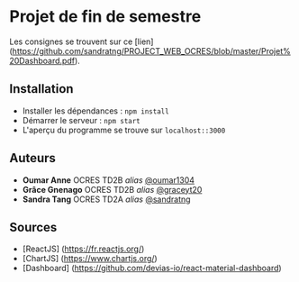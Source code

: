 # Projet de fin de semestre

Les consignes se trouvent sur ce [lien] (https://github.com/sandratng/PROJECT_WEB_OCRES/blob/master/Projet%20Dashboard.pdf).

## Installation

* Installer les dépendances : ``npm install``
* Démarrer le serveur : ``npm start``
* L'aperçu du programme se trouve sur ``localhost::3000``

## Auteurs

* **Oumar Anne** OCRES TD2B _alias_ [@oumar1304](https://github.com/oumar1304)
* **Grâce Gnenago** OCRES TD2B _alias_ [@graceyt20](https://github.com/graceyt20)
* **Sandra Tang** OCRES TD2A _alias_ [@sandratng](https://github.com/sandratng)

## Sources

* [ReactJS] (https://fr.reactjs.org/)
* [ChartJS] (https://www.chartjs.org/)
* [Dashboard] (https://github.com/devias-io/react-material-dashboard)



